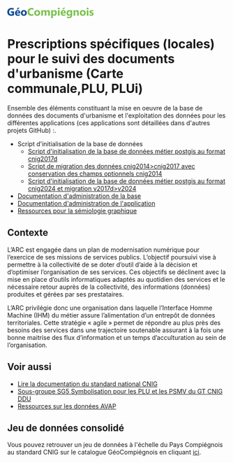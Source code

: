 ![picto](https://github.com/sigagglocompiegne/orga_gest_igeo/blob/master/doc/img/geocompiegnois_2020_reduit_v2.png)

# Prescriptions spécifiques (locales) pour le suivi des documents d'urbanisme (Carte communale,PLU, PLUi)

Ensemble des éléments constituant la mise en oeuvre de la base de données des documents d'urbanisme et l'exploitation des données pour les différentes applications (ces applications sont détaillées dans d'autres projets GitHub) :.

- Script d'initialisation de la base de données
  * [Script d'initialisation de la base de données métier postgis au format cnig2017d](bdd/init_bd_docurba.sql)
  * [Script de migration des données cnig2014>cnig2017 avec conservation des champs optionnels cnig2014](bdd/mig_bd_docurba.sql)
  * [Script d'initialisation de la base de données métier postgis au format cnig2024 et migration v2017d>v2024](bdd/init_bd_docurba_v2024.sql)
- [Documentation d'administration de la base](bdd/doc_admin_bd_docurba.md)
- [Documentation d'administration de l'application](app/doc_admin_app_docurba.md)
- [Ressources pour la sémiologie graphique](sld/)

## Contexte

L’ARC est engagée dans un plan de modernisation numérique pour l’exercice de ses missions de services publics. L’objectif poursuivi vise à permettre à la collectivité de se doter d’outil d’aide à la décision et d’optimiser l’organisation de ses services. Ces objectifs se déclinent avec la mise en place d’outils informatiques adaptés au quotidien des services et le nécessaire retour auprès de la collectivité, des informations (données) produites et gérées par ses prestataires. 

L’ARC privilégie donc une organisation dans laquelle l’Interface Homme Machine (IHM) du métier assure l’alimentation d’un entrepôt de données territoriales. Cette stratégie « agile » permet de répondre au plus près des besoins des services dans une trajectoire soutenable assurant à la fois une bonne maitrise des flux d’information et un temps d’acculturation au sein de l’organisation.

## Voir aussi

* [Lire la documentation du standard national CNIG](https://cnig.gouv.fr/ressources-dematerialisation-documents-d-urbanisme-a2732.html)
* [Sous-groupe SG5 Symbolisation pour les PLU et les PSMV du GT CNIG DDU](https://github.com/GT-CNIG-DDU-team/SG5-SYMBOLISATION)
* [Ressources sur les données AVAP](https://github.com/sigagglocompiegne/avap)

## Jeu de données consolidé

Vous pouvez retrouver un jeu de données à l'échelle du Pays Compiégnois au standard CNIG sur le catalogue GéoCompiégnois en cliquant [ici](https://geo.compiegnois.fr/geonetwork/srv/fre/catalog.search#/metadata/0822db32-0122-41ee-b6fd-a6934c386288).
